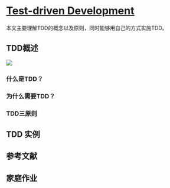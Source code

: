 # [Test-driven Development](https://en.wikipedia.org/wiki/Test-driven_development)

本文主要理解TDD的概念以及原则，同时能够用自己的方式实施TDD。



## TDD概述

![](http://ww1.sinaimg.cn/large/af4e9f79ly1g1pklclcuhj20xc0dwgnk.jpg)

### 什么是TDD？

### 为什么需要TDD？

### TDD三原则



## TDD 实例



## 参考文献



## 家庭作业

